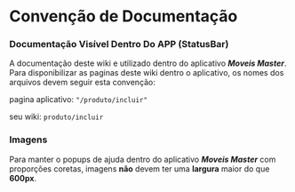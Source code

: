 # Convenção de Documentação

### Documentação Visível Dentro Do APP (StatusBar)

A documentação deste wiki e utilizado dentro do aplicativo ***Moveis Master***. Para 
disponibilizar as paginas deste wiki dentro o aplicativo, os nomes dos arquivos devem 
seguir esta convenção:

pagina aplicativo:
`"/produto/incluir"`

seu wiki:
`produto/incluir`

### Imagens

Para manter o popups de ajuda dentro do aplicativo ***Moveis Master*** com proporções
coretas, imagens **não** devem ter uma **largura** maior do que **600px**. 
